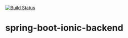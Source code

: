 [![Build Status](https://travis-ci.org/asantana8/cursomvc.svg?branch=master)](https://travis-ci.org/asantana8/cursomvc)
# spring-boot-ionic-backend
